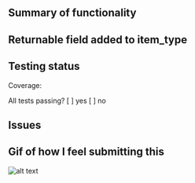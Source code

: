 ## Summary of functionality


## Returnable field added to item_type


## Testing status
Coverage: 

All tests passing?
[ ] yes
[ ] no
## Issues


## Gif of how I feel submitting this
![alt text]()
